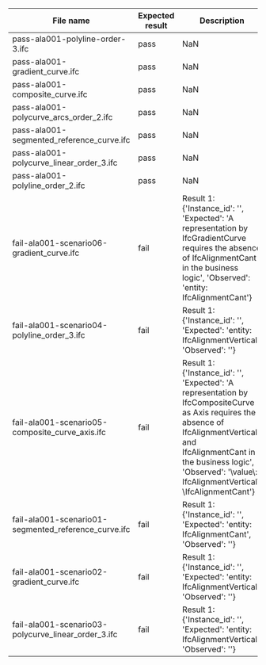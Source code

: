

| File name | Expected result | Description |
| --- | --- | --- |
| pass-ala001-polyline-order-3.ifc | pass | NaN |
| pass-ala001-gradient\_curve.ifc | pass | NaN |
| pass-ala001-composite\_curve.ifc | pass | NaN |
| pass-ala001-polycurve\_arcs\_order\_2.ifc | pass | NaN |
| pass-ala001-segmented\_reference\_curve.ifc | pass | NaN |
| pass-ala001-polycurve\_linear\_order\_3.ifc | pass | NaN |
| pass-ala001-polyline\_order\_2.ifc | pass | NaN |
| fail-ala001-scenario06-gradient\_curve.ifc | fail | Result 1: {'Instance\_id': '', 'Expected': 'A representation by IfcGradientCurve requires the absence of IfcAlignmentCant in the business logic', 'Observed': 'entity: IfcAlignmentCant'} |
| fail-ala001-scenario04-polyline\_order\_3.ifc | fail | Result 1: {'Instance\_id': '', 'Expected': 'entity: IfcAlignmentVertical', 'Observed': ''} |
| fail-ala001-scenario05-composite\_curve\_axis.ifc | fail | Result 1: {'Instance\_id': '', 'Expected': 'A representation by IfcCompositeCurve as Axis requires the absence of IfcAlignmentVertical and IfcAlignmentCant in the business logic', 'Observed': '\\value\\: IfcAlignmentVertical\\ \\IfcAlignmentCant'} |
| fail-ala001-scenario01-segmented\_reference\_curve.ifc | fail | Result 1: {'Instance\_id': '', 'Expected': 'entity: IfcAlignmentCant', 'Observed': ''} |
| fail-ala001-scenario02-gradient\_curve.ifc | fail | Result 1: {'Instance\_id': '', 'Expected': 'entity: IfcAlignmentVertical', 'Observed': ''} |
| fail-ala001-scenario03-polycurve\_linear\_order\_3.ifc | fail | Result 1: {'Instance\_id': '', 'Expected': 'entity: IfcAlignmentVertical', 'Observed': ''} |


